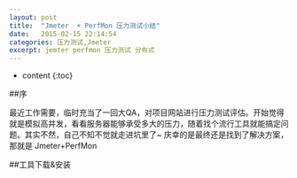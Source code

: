 ```yaml
---
layout: post
title:  "Jmeter  + PerfMon 压力测试小结"
date:   2015-02-15 22:14:54
categories: 压力测试,Jmeter
excerpt: jemter perfmon 压力测试 分布式
---
```


* content
{:toc}

##序

最近工作需要，临时充当了一回大QA，对项目网站进行压力测试评估。开始觉得就是模拟高并发，看看服务器能够承受多大的压力，随着找个流行工具就能搞定问题。其实不然，自己不知不觉就走进坑里了~ 
庆幸的是最终还是找到了解决方案，那就是 Jmeter+PerfMon

##工具下载&安装
